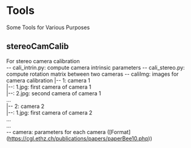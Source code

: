 # Tools
Some Tools for Various Purposes  

## stereoCamCalib
For stereo camera calibration  
-- cali_intrin.py: compute camera intrinsic parameters 
-- cali_stereo.py: compute rotation matrix between two cameras 
-- caliImg: images for camera calibration 
    |-- 1: camera 1  
        |--: 1.jpg: first camera of camera 1  
        |--: 2.jpg: second camera of camera 1  
        ...  
    |-- 2: camera 2  
        |--: 1.jpg: first camera of camera 2  
        ...  
    ...   
-- camera: parameters for each camera ([Format] (https://cgl.ethz.ch/publications/papers/paperBee10.php))  